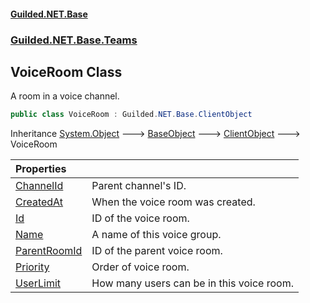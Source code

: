 #### [Guilded.NET.Base](Guilded_NET_Base.md 'Guilded.NET.Base')
### [Guilded.NET.Base.Teams](Guilded_NET_Base.md#Guilded_NET_Base_Teams 'Guilded.NET.Base.Teams')
## VoiceRoom Class
A room in a voice channel.  
```csharp
public class VoiceRoom : Guilded.NET.Base.ClientObject
```

Inheritance [System.Object](https://docs.microsoft.com/en-us/dotnet/api/System.Object 'System.Object') &#129106; [BaseObject](BaseObject.md 'Guilded.NET.Base.BaseObject') &#129106; [ClientObject](ClientObject.md 'Guilded.NET.Base.ClientObject') &#129106; VoiceRoom  

| Properties | |
| :--- | :--- |
| [ChannelId](VoiceRoom_ChannelId.md 'Guilded.NET.Base.Teams.VoiceRoom.ChannelId') | Parent channel's ID.<br/> |
| [CreatedAt](VoiceRoom_CreatedAt.md 'Guilded.NET.Base.Teams.VoiceRoom.CreatedAt') | When the voice room was created.<br/> |
| [Id](VoiceRoom_Id.md 'Guilded.NET.Base.Teams.VoiceRoom.Id') | ID of the voice room.<br/> |
| [Name](VoiceRoom_Name.md 'Guilded.NET.Base.Teams.VoiceRoom.Name') | A name of this voice group.<br/> |
| [ParentRoomId](VoiceRoom_ParentRoomId.md 'Guilded.NET.Base.Teams.VoiceRoom.ParentRoomId') | ID of the parent voice room.<br/> |
| [Priority](VoiceRoom_Priority.md 'Guilded.NET.Base.Teams.VoiceRoom.Priority') | Order of voice room.<br/> |
| [UserLimit](VoiceRoom_UserLimit.md 'Guilded.NET.Base.Teams.VoiceRoom.UserLimit') | How many users can be in this voice room.<br/> |
